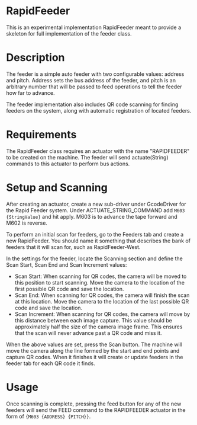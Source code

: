 # RapidFeeder

This is an experimental implementation RapidFeeder meant to provide a skeleton for full
implementation of the feeder class.

# Description

The feeder is a simple auto feeder with two configurable values: address and pitch. Address
sets the bus address of the feeder, and pitch is an arbitrary number that will be passed
to feed operations to tell the feeder how far to advance.

The feeder implementation also includes QR code scanning for finding feeders on the system,
along with automatic registration of located feeders.

# Requirements

The RapidFeeder class requires an actuator with the name "RAPIDFEEDER" to be created on
the machine. The feeder will send actuate(String) commands to this actuator to perform
bus actions.

# Setup and Scanning

After creating an actuator, create a new sub-driver under GcodeDriver for the Rapid Feeder system. Under ACTUATE_STRING_COMMAND add `M603 {StringValue}` and hit apply. M603 is to advance the tape forward and M602 is reverse.

To perform an initial scan for feeders, go to the Feeders tab and create a new RapidFeeder. You
should name it something that describes the bank of feeders that it will scan for, such as
RapidFeeder-West.

In the settings for the feeder, locate the Scanning section and define the Scan Start, Scan End and
Scan Increment values:

- Scan Start: When scanning for QR codes, the camera will be moved to this position to start
  scanning. Move the camera to the location of the first possible QR code and save the location.
- Scan End: When scanning for QR codes, the camera will finish the scan at this location. Move
  the camera to the location of the last possible QR code and save the location.
- Scan Increment: When scanning for QR codes, the camera will move by this distance between
  each image capture. This value should be approximately half the size of the camera image
  frame. This ensures that the scan will never advance past a QR code and miss it.
  
When the above values are set, press the Scan button. The machine will move the camera along the
line formed by the start and end points and capture QR codes. When it finishes it will create
or update feeders in the feeder tab for each QR code it finds.

# Usage

Once scanning is complete, pressing the feed button for any of the new feeders will send
the FEED command to the RAPIDFEEDER actuator in the form of `{M603 {ADDRESS} {PITCH}}`.
       
